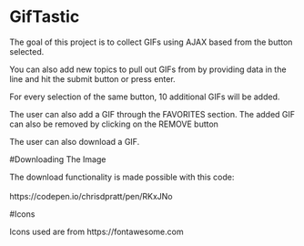 # GifTastic

<p>The goal of this project is to collect GIFs using AJAX based from the button selected.</p>
<p>You can also add new topics to pull out GIFs from by providing data in the line and hit the submit button or press enter.</p>
<p>For every selection of the same button, 10 additional GIFs will be added.</p>
<p>The user can also add a GIF through the FAVORITES section. The added GIF can also be removed by clicking on the REMOVE button</p>
<p>The user can also download a GIF.</p>

#Downloading The Image

<p>The download functionality is made possible with this code:<br/><br/>https://codepen.io/chrisdpratt/pen/RKxJNo</p>

#Icons

<p>Icons used are from https://fontawesome.com</p>
